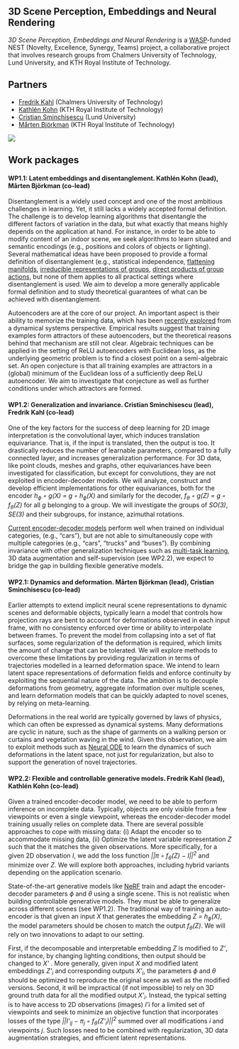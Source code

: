 ## 3D Scene Perception, Embeddings and Neural Rendering
*3D Scene Perception, Embeddings and Neural Rendering* is a [WASP](https://wasp-sweden.org/)-funded NEST (Novelty, Excellence, Synergy, Teams) project, a collaborative project that involves research groups from Chalmers University of Technology, Lund University, and KTH Royal Institute of Technology.

## Partners
- [Fredrik Kahl](https://www.chalmers.se/en/staff/Pages/fredrik-kahl.aspx) (Chalmers University of Technology) 
- [Kathlén Kohn](https://kathlenkohn.github.io/) (KTH Royal Institute of Technology)
- [Cristian Sminchisescu](https://www.maths.lth.se/sminchisescu/) (Lund University)
- [Mårten Björkman](https://www.kth.se/profile/celle?l=en) (KTH Royal Institute of Technology)

![](https://kathlenkohn.github.io/images/nest.png)

## Work packages
 
#### WP1.1: Latent embeddings and disentanglement. Kathlén Kohn (lead), Mårten Björkman (co-lead)

Disentanglement is a widely used concept and one of the most ambitious challenges in learning. Yet, it still lacks a widely accepted formal definition. The challenge is to develop learning algorithms that disentangle the different factors of variation in the data, but what exactly that means highly depends on the application at hand. For instance, in order to be able to modify content of an indoor scene, we seek algorithms to learn situated and semantic encodings (e.g., positions and colors of objects or lighting). Several mathematical ideas have been proposed to provide a formal definition of disentanglement (e.g., statistical independence, [flattening manifolds](https://www.ncbi.nlm.nih.gov/pmc/articles/PMC3306444/#:~:text=Mounting%20evidence%20suggests%20that%20%E2%80%9Ccore,in%20the%20inferior%20temporal%20cortex.), [irreducible representations of groups](https://arxiv.org/abs/1402.4437), [direct products of group actions](https://arxiv.org/abs/1812.02230), but none of them applies to all practical settings where disentanglement is used. We aim to develop a more generally applicable formal definition and to study theoretical guarantees of what can be achieved with disentanglement.

Autoencoders are at the core of our project. An important aspect is their ability to memorize the training data, which has been [recently explored](https://arxiv.org/abs/1909.12362) from a dynamical systems perspective. Empirical results suggest that training examples form attractors of these autoencoders, but the theoretical reasons behind that mechanism are still not clear. Algebraic techniques can be applied in the setting of ReLU autoencoders with Euclidean loss, as the underlying geometric problem is to find a closest point on a semi-algebraic set. An open conjecture is that all training examples are attractors in a (global) minimum of the Euclidean loss of a sufficiently deep ReLU autoencoder. We aim to investigate that conjecture as well as further conditions under which attractors are formed.

#### WP1.2: Generalization and invariance. Cristian Sminchisescu (lead), Fredrik Kahl (co-lead)

One of the key factors for the success of deep learning for 2D image interpretation is the convolutional layer, which induces translation equivariance. That is, if the input is translated, then the output is too. It drastically reduces the number of learnable parameters, compared to a fully connected layer, and increases generalization performance. For 3D data, like point clouds, meshes and graphs, other equivariances have been investigated for classification, but except for convolutions, they are not exploited in encoder-decoder models. We will analyze, construct and develop efficient implementations for other equivariances, both for
the encoder *h<sub>ϕ</sub> ◦ g(X) = g ◦ h<sub>ϕ</sub>(X)* and similarly for the decoder, *f<sub>θ</sub> ◦ g(Z) = g ◦ f<sub>θ</sub>(Z)* for all *g* belonging to a group. We will investigate the groups of *SO(3)*, *SE(3)* and their subgroups, for instance, azimuthal rotations. <!-- Another benefit is that the pose of the 3D representation is naturally separated (disentangled), and hence, directly controllable via the embedding *Z*. In a similar strand, as the embeddings encode the different scene objects, and there is no natural order among them, the 3D representation should be permutation equivariant.-->

[Current encoder-decoder models](https://arxiv.org/abs/1911.06971) perform well when trained on individual categories, (e.g., “cars”), but are not able to simultaneously cope with multiple categories (e.g., “cars”, “trucks” and “buses”). By combining invariance with other generalization techniques such as [multi-task learning](https://arxiv.org/abs/2010.08244v1), 3D data augmentation and self-supervision (see WP2.2), we expect to bridge the gap in building flexible generative models.

#### WP2.1: Dynamics and deformation. Mårten Björkman (lead), Cristian Sminchisescu (co-lead)

Earlier attempts to extend implicit neural scene representations to dynamic scenes and deformable objects, typically learn a model that controls how projection rays are bent to account for deformations observed in each input frame, with no consistency enforced over time or ability to interpolate between frames. To prevent the model from collapsing into a set of flat surfaces, some regularization of the deformation is required, which limits the amount of change that can be tolerated. We will explore methods to overcome these limitations by providing regularization in terms of trajectories modelled in a learned deformation space. We intend to learn latent space representations of deformation fields and enforce continuity by exploiting the sequential nature of the data. The ambition is to decouple deformations from geometry, aggregate information over multiple scenes, and learn deformation models that can be quickly adapted to novel scenes, by relying on meta-learning.

Deformations in the real world are typically governed by laws of physics, which can often be expressed as dynamical systems. Many deformations are cyclic in nature, such as the shape of garments on a walking person or curtains and vegetation waving in the wind. Given this observation, we aim to exploit methods such as [Neural ODE](https://proceedings.neurips.cc/paper/2018/file/69386f6bb1dfed68692a24c8686939b9-Paper.pdf) to learn the dynamics of such deformations in the latent space, not just for regularization, but also to support the generation of novel trajectories.

#### WP2.2: Flexible and controllable generative models. Fredrik Kahl (lead), Kathlén Kohn (co-lead)

Given a trained encoder-decoder model, we need to be able to perform inference on incomplete data. Typically, objects are only visible from a few viewpoints or even a single viewpoint, whereas the encoder-decoder model training usually relies on complete data. There are several possible approaches to cope with missing data:
(i) Adapt the encoder so to accommodate missing data, (ii) Optimize the latent variable representation *Z* such that the it matches the given observations. More specifically, for a given 2D observation *I*, we add the loss function *||π ◦ f<sub>θ</sub>(Z) − I||<sup>2</sup>* and minimize over *Z*. We will explore both approaches, including hybrid variants depending on the application scenario. 

State-of-the-art generative models like [NeRF](https://arxiv.org/abs/2003.08934) train and adapt the encoder-decoder parameters *ϕ* and *θ* using a single scene. This is not realistic when building controllable generative models. They must be able to generalize across different scenes (see WP1.2). The traditional way of training an auto-encoder is that given an input *X* that generates the embedding *Z = h<sub>ϕ</sub>(X)*, the model parameters should be chosen to match the output *f<sub>θ</sub>(Z)*. We will rely on two innovations to adapt to our setting. 

First, if the decomposable and interpretable embedding *Z* is modified to *Z'*, for instance, by changing lighting conditions, then output should be changed to *X'* . More generally, given input *X* and modified latent embeddings *Z'<sub>i</sub>* and corresponding outputs *X'<sub>i</sub>*, the parameters *ϕ* and *θ* should be optimized to reproduce the original scene as well as the modified versions. Second, it will be impractical (if not impossible) to rely on 3D ground truth data for all the modified output *X'<sub>i</sub>*. Instead, the typical setting is to have access to 2D observations (images) *I'i* for a limited set of viewpoints and seek to minimize an objective function that incorporates losses of the type *||I'<sub>ij</sub> − π<sub>j</sub> ◦ f<sub>θ</sub>(Z'<sub>i</sub>)||<sup>2</sup>* summed over all modifications *i* and viewpoints *j*. Such losses need to be combined with regularization, 3D data augmentation strategies, and efficient latent representations. 

